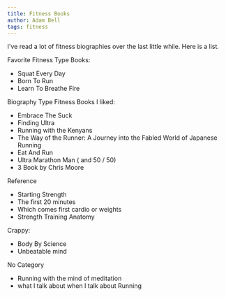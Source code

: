 ```yaml
---
title: Fitness Books
author: Adam Bell
tags: fitness
---
```


I've read a lot of fitness biographies over the last little while.  Here is a list.  

Favorite Fitness Type Books:
 * Squat Every Day
 * Born To Run
 * Learn To Breathe Fire

 Biography Type Fitness Books I liked:
  * Embrace The Suck
  * Finding Ultra
  * Running with the Kenyans
  * The Way of the Runner: A Journey into the Fabled World of Japanese Running
  * Eat And Run
  * Ultra Marathon Man ( and 50 / 50)
  * 3 Book by Chris Moore

Reference
 * Starting Strength
 * The first 20 minutes
 * Which comes first cardio or weights
 * Strength Training Anatomy

Crappy:
 * Body By Science
 * Unbeatable mind

 No Category
  * Running with the mind of meditation
  * what I talk about when I talk about Running
